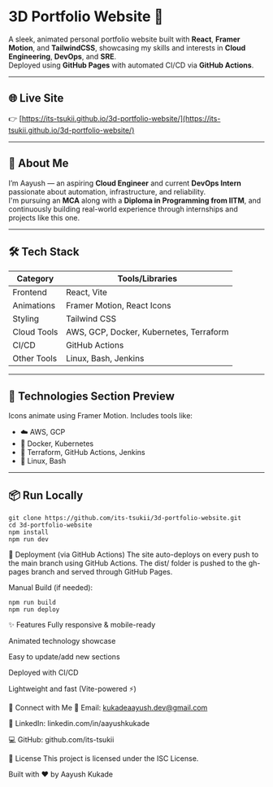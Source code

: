 # 3D Portfolio Website 🚀

A sleek, animated personal portfolio website built with **React**, **Framer Motion**, and **TailwindCSS**, showcasing my skills and interests in **Cloud Engineering**, **DevOps**, and **SRE**.  
Deployed using **GitHub Pages** with automated CI/CD via **GitHub Actions**.

---

## 🌐 Live Site

👉 [https://its-tsukii.github.io/3d-portfolio-website/](https://its-tsukii.github.io/3d-portfolio-website/)

---

## 👋 About Me

I’m Aayush — an aspiring **Cloud Engineer** and current **DevOps Intern** passionate about automation, infrastructure, and reliability.  
I'm pursuing an **MCA** along with a **Diploma in Programming from IITM**, and continuously building real-world experience through internships and projects like this one.

---

## 🛠 Tech Stack

| Category        | Tools/Libraries                              |
|----------------|-----------------------------------------------|
| Frontend        | React, Vite                                   |
| Animations      | Framer Motion, React Icons                    |
| Styling         | Tailwind CSS                                  |
| Cloud Tools     | AWS, GCP, Docker, Kubernetes, Terraform       |
| CI/CD           | GitHub Actions                                |
| Other Tools     | Linux, Bash, Jenkins                          |

---

## 📸 Technologies Section Preview

Icons animate using Framer Motion. Includes tools like:

- ☁️ AWS, GCP  
- 🐳 Docker, Kubernetes  
- 🔧 Terraform, GitHub Actions, Jenkins  
- 🐧 Linux, Bash

---

## 📦 Run Locally

```
git clone https://github.com/its-tsukii/3d-portfolio-website.git
cd 3d-portfolio-website
npm install
npm run dev
```
🚀 Deployment (via GitHub Actions)
The site auto-deploys on every push to the main branch using GitHub Actions.
The dist/ folder is pushed to the gh-pages branch and served through GitHub Pages.

Manual Build (if needed):
```
npm run build
npm run deploy
```
✨ Features
Fully responsive & mobile-ready

Animated technology showcase

Easy to update/add new sections

Deployed with CI/CD

Lightweight and fast (Vite-powered ⚡)

🤝 Connect with Me
📧 Email: kukadeaayush.dev@gmail.com

🔗 LinkedIn: linkedin.com/in/aayushkukade

💻 GitHub: github.com/its-tsukii

📄 License
This project is licensed under the ISC License.

Built with ❤️ by Aayush Kukade
